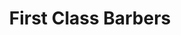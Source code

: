 ---
title: "First Class Barbers"
url: /edinburgh/first-class-barbers-morningside-road/
shop: hairdresser
---